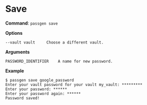 # Save

**Command**: ``passgen save``

**Options**

```
--vault vault     Choose a different vault.
```

**Arguments**

```
PASSWORD_IDENTIFIER    A name for new password.
```

**Example**

```
$ passgen save google_password
Enter your vault password for your vault my_vault: *********
Enter your password: ******
Enter your password again: ******
Password saved!
```


